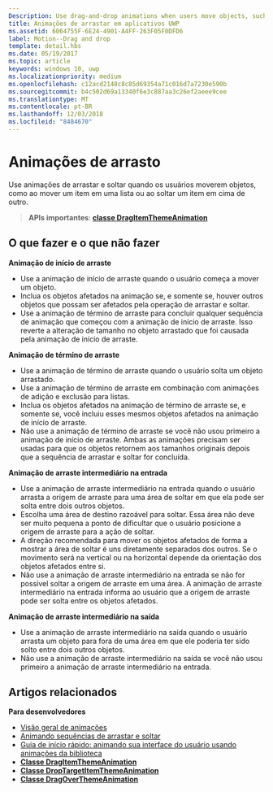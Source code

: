```yaml
---
Description: Use drag-and-drop animations when users move objects, such as moving an item within a list, or dropping an item on top of another.
title: Animações de arrastar em aplicativos UWP
ms.assetid: 6064755F-6E24-4901-A4FF-263F05F0DFD6
label: Motion--Drag and drop
template: detail.hbs
ms.date: 05/19/2017
ms.topic: article
keywords: windows 10, uwp
ms.localizationpriority: medium
ms.openlocfilehash: c12acd2148c8c85d69354a71c016d7a7230e590b
ms.sourcegitcommit: b4c502d69a13340f6e3c887aa3c26ef2aeee9cee
ms.translationtype: MT
ms.contentlocale: pt-BR
ms.lasthandoff: 12/03/2018
ms.locfileid: "8484670"
---
```

# <a name="drag-animations"></a>Animações de arrasto




Use animações de arrastar e soltar quando os usuários moverem objetos, como ao mover um item em uma lista ou ao soltar um item em cima de outro.

> **APIs importantes**: [**classe DragItemThemeAnimation**](https://msdn.microsoft.com/library/windows/apps/br243174)


## <a name="dos-and-donts"></a>O que fazer e o que não fazer


**Animação de início de arraste**

-   Use a animação de início de arraste quando o usuário começa a mover um objeto.
-   Inclua os objetos afetados na animação se, e somente se, houver outros objetos que possam ser afetados pela operação de arrastar e soltar.
-   Use a animação de término de arraste para concluir qualquer sequência de animação que começou com a animação de início de arraste. Isso reverte a alteração de tamanho no objeto arrastado que foi causada pela animação de início de arraste.

**Animação de término de arraste**

-   Use a animação de término de arraste quando o usuário solta um objeto arrastado.
-   Use a animação de término de arraste em combinação com animações de adição e exclusão para listas.
-   Inclua os objetos afetados na animação de término de arraste se, e somente se, você incluiu esses mesmos objetos afetados na animação de início de arraste.
-   Não use a animação de término de arraste se você não usou primeiro a animação de início de arraste. Ambas as animações precisam ser usadas para que os objetos retornem aos tamanhos originais depois que a sequência de arrastar e soltar for concluída.

**Animação de arraste intermediário na entrada**

-   Use a animação de arraste intermediário na entrada quando o usuário arrasta a origem de arraste para uma área de soltar em que ela pode ser solta entre dois outros objetos.
-   Escolha uma área de destino razoável para soltar. Essa área não deve ser muito pequena a ponto de dificultar que o usuário posicione a origem de arraste para a ação de soltar.
-   A direção recomendada para mover os objetos afetados de forma a mostrar a área de soltar é uns diretamente separados dos outros. Se o movimento será na vertical ou na horizontal depende da orientação dos objetos afetados entre si.
-   Não use a animação de arraste intermediário na entrada se não for possível soltar a origem de arraste em uma área. A animação de arraste intermediário na entrada informa ao usuário que a origem de arraste pode ser solta entre os objetos afetados.

**Animação de arraste intermediário na saída**

-   Use a animação de arraste intermediário na saída quando o usuário arrasta um objeto para fora de uma área em que ele poderia ter sido solto entre dois outros objetos.
-   Não use a animação de arraste intermediário na saída se você não usou primeiro a animação de arraste intermediário na entrada.


## <a name="related-articles"></a>Artigos relacionados

**Para desenvolvedores**
* [Visão geral de animações](https://msdn.microsoft.com/library/windows/apps/mt187350)
* [Animando sequências de arrastar e soltar](https://msdn.microsoft.com/library/windows/apps/xaml/jj649427)
* [Guia de início rápido: animando sua interface do usuário usando animações da biblioteca](https://msdn.microsoft.com/library/windows/apps/xaml/hh452703)
* [**Classe DragItemThemeAnimation**](https://msdn.microsoft.com/library/windows/apps/br243174)
* [**Classe DropTargetItemThemeAnimation**](https://msdn.microsoft.com/library/windows/apps/br243186)
* [**Classe DragOverThemeAnimation**](https://msdn.microsoft.com/library/windows/apps/br243180)


 




